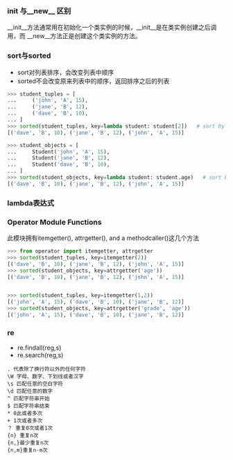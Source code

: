 ### __init__  与__new__ 区别
__init__方法通常用在初始化一个类实例的时候，__init__是在类实例创建之后调用，而 __new__方法正是创建这个类实例的方法。

### sort与sorted
- sort对列表排序，会改变列表中顺序
- sorted不会改变原来列表中的顺序，返回排序之后的列表
```python
>>> student_tuples = [
...     ('john', 'A', 15),
...     ('jane', 'B', 12),
...     ('dave', 'B', 10),
... ]
>>> sorted(student_tuples, key=lambda student: student[2])   # sort by age
[('dave', 'B', 10), ('jane', 'B', 12), ('john', 'A', 15)]

>>> student_objects = [
...     Student('john', 'A', 15),
...     Student('jane', 'B', 12),
...     Student('dave', 'B', 10),
... ]
>>> sorted(student_objects, key=lambda student: student.age)   # sort by age
[('dave', 'B', 10), ('jane', 'B', 12), ('john', 'A', 15)]
```

### lambda表达式

### Operator Module Functions

此模块拥有itemgetter(), attrgetter(), and a methodcaller()这几个方法

``` python
>>> from operator import itemgetter, attrgetter
>>> sorted(student_tuples, key=itemgetter(2))
[('dave', 'B', 10), ('jane', 'B', 12), ('john', 'A', 15)]
>>> sorted(student_objects, key=attrgetter('age'))
[('dave', 'B', 10), ('jane', 'B', 12), ('john', 'A', 15)]


>>> sorted(student_tuples, key=itemgetter(1,2))
[('john', 'A', 15), ('dave', 'B', 10), ('jane', 'B', 12)]
>>> sorted(student_objects, key=attrgetter('grade', 'age'))
[('john', 'A', 15), ('dave', 'B', 10), ('jane', 'B', 12)]
```



### re

- re.findall(reg,s)
- re.search(reg,s)

```
. 代表除了换行符以外的任何字符
\W 字母、数字、下划线或者汉字
\s 匹配任意的空白字符
\d 匹配任意的数字
^ 匹配字符串开始
$ 匹配字符串结束
* 0此或者多次
+ 1次或者多次
？ 重复0次或者1次
{n} 重复n次
{n,}最少重复n次
{n,m}重复n-m次
```

